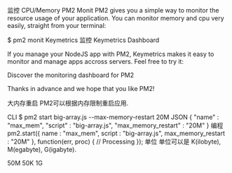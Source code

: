 监控 CPU/Memory
PM2 Monit
PM2 gives you a simple way to monitor the resource usage of your application. You can monitor memory and cpu very easily, straight from your terminal:

$ pm2 monit
Keymetrics 监控
Keymetrics Dashboard

If you manage your NodeJS app with PM2, Keymetrics makes it easy to monitor and manage apps accross servers. Feel free to try it:

Discover the monitoring dashboard for PM2

Thanks in advance and we hope that you like PM2!

大内存重启
PM2可以根据内存限制重启应用.

CLI
$ pm2 start big-array.js --max-memory-restart 20M
JSON
{
  "name"   : "max_mem",
  "script" : "big-array.js",
  "max_memory_restart" : "20M"
}
编程
pm2.start({
  name               : "max_mem",
  script             : "big-array.js",
  max_memory_restart : "20M"
}, function(err, proc) {
  // Processing
});
单位
单位可以是 K(ilobyte), M(egabyte), G(igabyte).

50M
50K
1G